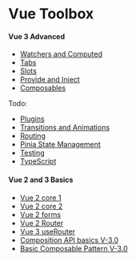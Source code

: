 # Vue Toolbox

#### Vue 3 Advanced

- [Watchers and Computed](https://github.com/Adamskoullos/Vue-JS-Guide/blob/master/vue-3-patterns.md/watchers.md)
- [Tabs](https://github.com/Adamskoullos/Vue-JS-Guide/blob/master/vue-3-patterns.md/tabs.md)
- [Slots](https://github.com/Adamskoullos/Vue-JS-Guide/blob/master/vue-3-patterns.md/slots.md)
- [Provide and Inject](https://github.com/Adamskoullos/Vue-JS-Guide/blob/master/vue-3-patterns.md/provide-inject.md)
- [Composables](https://github.com/Adamskoullos/Vue-JS-Guide/blob/master/vue-3-patterns.md/composables.md)

Todo:

- [Plugins]()
- [Transitions and Animations]()
- [Routing]()
- [Pinia State Management]()
- [Testing]()
- [TypeScript]()

#### Vue 2 and 3 Basics

- [Vue 2 core 1](https://github.com/Adamskoullos/Vue-JS-Guide/blob/master/markDown-files/1-Basics.md)
- [Vue 2 core 2](https://github.com/Adamskoullos/Vue-JS-Guide/blob/master/markDown-files/2-vue-cli.md)
- [Vue 2 forms](https://github.com/Adamskoullos/Vue-JS-Guide/blob/master/markDown-files/3-forms-data-binding.md)
- [Vue 2 Router](https://github.com/Adamskoullos/Vue-JS-Guide/blob/master/markDown-files/4-vue-router.md)
- [Vue 3 useRouter](https://github.com/Adamskoullos/Vue-JS-Guide/blob/master/markDown-files/9-routing-composition-api.md)
- [Composition API basics V-3.0](https://github.com/Adamskoullos/Vue-JS-Guide/blob/master/markDown-files/7-composition-api.md)
- [Basic Composable Pattern V-3.0](https://github.com/Adamskoullos/Vue-JS-Guide/blob/master/markDown-files/8-Async-composition-api.md)
